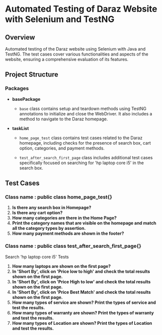 # Automated Testing of Daraz Website with Selenium and TestNG

## Overview

Automated testing of the Daraz website using Selenium with Java and TestNG. The test cases cover various functionalities and aspects of the website, ensuring a comprehensive evaluation of its features.

## Project Structure

### Packages

- **basePackage**
  - `base` class contains setup and teardown methods using TestNG annotations to initialize and close the WebDriver. It also includes a method to navigate to the Daraz homepage.

- **taskList**
  - `home_page_test` class contains test cases related to the Daraz homepage, including checks for the presence of search box, cart option, categories, and payment methods.

  - `test_after_search_first_page` class includes additional test cases specifically focused on searching for 'hp laptop core i5' in the search box.

## Test Cases

### Class name : public class home_page_test{}

1. **Is there any search box in Homepage?**
2. **Is there any cart option?**
3. **How many categories are there in the Home Page?**
4. **Print the category names that are visible on the homepage and match all the category types by assertion.**
5. **How many payment methods are shown in the footer?**

### Class name : public class test_after_search_first_page{}
Search 'hp laptop core i5' Tests
1. **How many laptops are shown on the first page?**
2. **In 'Short By', click on 'Price low to high' and check the total results shown on the first page.**
3. **In 'Short By', click on 'Price High to low' and check the total results shown on the first page.**
4. **In 'Short By', click on 'Price Best Match' and check the total results shown on the first page.**
5. **How many types of service are shown? Print the types of service and test the results.**
6. **How many types of warranty are shown? Print the types of warranty and test the results.**
7. **How many types of Location are shown? Print the types of Location and test the results.**
